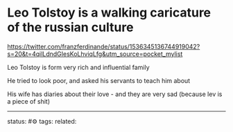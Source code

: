 # Leo Tolstoy is a walking caricature of the russian culture

https://twitter.com/franzferdinande/status/1536345136744919042?s=20&t=4qilLdndGIesKoLhviqLfg&utm_source=pocket_mylist

Leo Tolstoy is form very rich and influential family

He tried to look poor, and asked his servants to teach him about

His wife has diaries about their love - and they are very sad (because lev is a piece of shit)

---
status: #⚙️ 
tags: 
related: 
